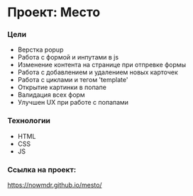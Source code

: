 # Проект: Место

### Цели

* Верстка popup
* Работа с формой и инпутами в js
* Изменение контента на странице при отпревке формы
* Работа с добавлением и удалением новых карточек
* Работа с циклами и тегом 'template'
* Открытие картинки в попапе 
* Валидация всех форм
* Улучшен UX при работе с попапами




### Технологии

* HTML
* CSS
* JS 

### Ссылка на проект: 
https://nowmdr.github.io/mesto/

